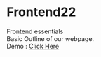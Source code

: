 # Frontend22
Frontend essentials<br>
Basic Outline of our webpage.<br>
Demo : <a href="https://soumyajitnandi.000webhostapp.com/">Click Here</a>
